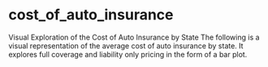 # cost_of_auto_insurance
Visual Exploration of the Cost of Auto Insurance by State
The following is a visual representation of the average cost of auto insurance by state. It explores full coverage and liability only pricing in the form of a bar plot. 
